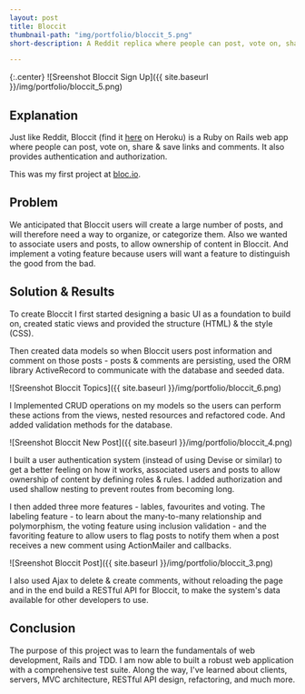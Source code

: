 ```yaml
---
layout: post
title: Bloccit
thumbnail-path: "img/portfolio/bloccit_5.png"
short-description: A Reddit replica where people can post, vote on, share and save links and comments.

---
```


{:.center}
![Sreenshot Bloccit Sign Up]({{ site.baseurl }}/img/portfolio/bloccit_5.png)

## Explanation

Just like Reddit, Bloccit (find it [here](https://peaceful-bayou-3140.herokuapp.com/) on Heroku) is a Ruby on Rails web app where people can post, vote on, share & save links and comments.
It also provides authentication and authorization.

This was my first project at [bloc.io](https://bloc.io).

## Problem

We anticipated that Bloccit users will create a large number of posts, and will therefore need a way to organize, or categorize them.
Also we wanted to associate users and posts, to allow ownership of content in Bloccit. And implement a voting feature because users will want a feature to distinguish the good from the bad.

## Solution & Results

To create Bloccit I first started designing a basic UI as a foundation to build on, created static views and provided the structure (HTML) & the style (CSS).

Then created data models so when Bloccit users post information and comment on those posts - posts & comments are persisting, used the ORM library ActiveRecord to communicate with the database and seeded data.

![Sreenshot Bloccit Topics]({{ site.baseurl }}/img/portfolio/bloccit_6.png)

I Implemented CRUD operations on my models so the users can perform these actions from the views, nested resources and refactored code.
And added validation methods for the database.

![Sreenshot Bloccit New Post]({{ site.baseurl }}/img/portfolio/bloccit_4.png)

I built a user authentication system (instead of using Devise or similar) to get a better feeling on how it works, associated users and posts to allow ownership of content by defining roles & rules. I added authorization and used shallow nesting to prevent routes from becoming long.

I then added three more features - lables, favourites and voting. The labeling feature - to learn about the many-to-many relationship and polymorphism, the voting feature using inclusion validation - and the favoriting feature to allow users to flag posts to notify them when a post receives a new comment using ActionMailer and callbacks.

![Sreenshot Bloccit Post]({{ site.baseurl }}/img/portfolio/bloccit_3.png)

I also used Ajax to delete & create comments, without reloading the page and in the end build a RESTful API for Bloccit, to make the system's data available for other developers to use.

## Conclusion

The purpose of this project was to learn the fundamentals of web development, Rails and TDD.
I am now able to built a robust web application with a comprehensive test suite. Along the way, I've learned about clients, servers, MVC architecture, RESTful API design, refactoring, and much more.
